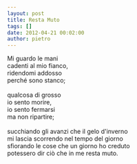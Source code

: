 ```yaml
---
layout: post
title: Resta Muto
tags: []
date: 2012-04-21 00:02:00
author: pietro
---
```

Mi guardo le mani<br/>cadenti al mio fianco,<br/>ridendomi addosso<br/>perché sono stanco;<br/><br/>qualcosa di grosso<br/>io sento morire,<br/>io sento fermarsi<br/>ma non ripartire;<br/><br/>succhiando gli avanzi che il gelo d'inverno<br/>mi lascia scorrendo nel tempo del giorno<br/>sfiorando le cose che un giorno ho creduto<br/>potessero dir ciò che in me resta muto.
